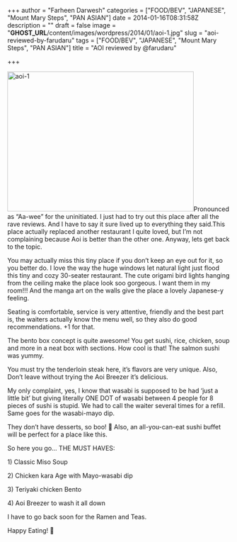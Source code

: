 +++
author = "Farheen Darwesh"
categories = ["FOOD/BEV", "JAPANESE", "Mount Mary Steps", "PAN ASIAN"]
date = 2014-01-16T08:31:58Z
description = ""
draft = false
image = "__GHOST_URL__/content/images/wordpress/2014/01/aoi-1.jpg"
slug = "aoi-reviewed-by-farudaru"
tags = ["FOOD/BEV", "JAPANESE", "Mount Mary Steps", "PAN ASIAN"]
title = "AOI reviewed by @farudaru"

+++


<p><img loading="lazy" class="alignright  wp-image-5479" alt="aoi-1" src="https://i1.wp.com/bandra.info/wp-content/uploads/2014/01/aoi-1.jpg?resize=421%2C316&#038;ssl=1" width="421" height="316" srcset="https://i1.wp.com/bandra.info/wp-content/uploads/2014/01/aoi-1.jpg?w=602&amp;ssl=1 602w, https://i1.wp.com/bandra.info/wp-content/uploads/2014/01/aoi-1.jpg?resize=300%2C224&amp;ssl=1 300w" sizes="(max-width: 421px) 100vw, 421px" data-recalc-dims="1" />Pronounced as &#8220;Aa-wee&#8221; for the uninitiated. I just had to try out this place after all the rave reviews. And I have to say it sure lived up to everything they said.This place actually replaced another restaurant I quite loved, but I&#8217;m not complaining because Aoi is better than the other one. Anyway, lets get back to the topic.</p>
<p>You may actually miss this tiny place if you don&#8217;t keep an eye out for it, so you better do. I love the way the huge windows let natural light just flood this tiny and cozy 30-seater restaurant. The cute origami bird lights hanging from the ceiling make the place look soo gorgeous. I want them in my room!!! And the manga art on the walls give the place a lovely Japanese-y feeling.</p>
<p>Seating is comfortable, service is very attentive, friendly and the best part is, the waiters actually know the menu well, so they also do good recommendations. +1 for that.</p>
<p>The bento box concept is quite awesome! You get sushi, rice, chicken, soup and more in a neat box with sections. How cool is that! The salmon sushi was yummy.</p>
<p>You must try the tenderloin steak here, it&#8217;s flavors are very unique. Also, Don&#8217;t leave without trying the Aoi Breezer it&#8217;s delicious.</p>
<p>My only complaint, yes, I know that wasabi is supposed to be had &#8216;just a little bit&#8217; but giving literally ONE DOT of wasabi between 4 people for 8 pieces of sushi is stupid. We had to call the waiter several times for a refill. Same goes for the wasabi-mayo dip.</p>
<p>They don&#8217;t have desserts, so boo! 🙁 Also, an all-you-can-eat sushi buffet will be perfect for a place like this.</p>
<p>So here you go&#8230; THE MUST HAVES:</p>
<p>1) Classic Miso Soup</p>
<p>2) Chicken kara Age with Mayo-wasabi dip</p>
<p>3) Teriyaki chicken Bento</p>
<p>4) Aoi Breezer to wash it all down</p>
<p>I have to go back soon for the Ramen and Teas.</p>
<p>Happy Eating! 🙂</p>



